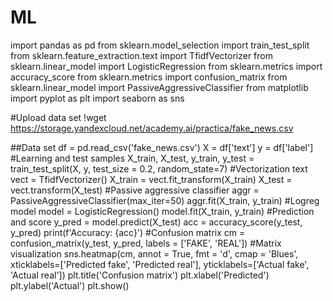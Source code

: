 # ML
import pandas as pd
from sklearn.model_selection import train_test_split
from sklearn.feature_extraction.text import TfidfVectorizer
from sklearn.linear_model import LogisticRegression
from sklearn.metrics import accuracy_score
from sklearn.metrics import confusion_matrix
from sklearn.linear_model import PassiveAggressiveClassifier
from matplotlib import pyplot as plt
import seaborn as sns

#Upload data set
!wget https://storage.yandexcloud.net/academy.ai/practica/fake_news.csv

##Data set
df = pd.read_csv('fake_news.csv')
X = df['text']
y = df['label']
#Learning and test samples
X_train, X_test, y_train, y_test = train_test_split(X, y, test_size = 0.2, random_state=7)
#Vectorization text
vect = TfidfVectorizer()
X_train = vect.fit_transform(X_train)
X_test = vect.transform(X_test)
#Passive aggressive classifier
aggr = PassiveAggressiveClassifier(max_iter=50)
aggr.fit(X_train, y_train)
#Logreg model
model = LogisticRegression()
model.fit(X_train, y_train)
#Prediction and score
y_pred = model.predict(X_test)
acc = accuracy_score(y_test, y_pred)
print(f'Accuracy: {acc}')
#Confusion matrix
cm = confusion_matrix(y_test, y_pred, labels = ['FAKE', 'REAL'])
#Matrix visualization
sns.heatmap(cm, annot = True, fmt = 'd', cmap = 'Blues', xticklabels=['Predicted fake', 'Predicted real'], yticklabels=['Actual fake', 'Actual real'])
plt.title('Confusion matrix')
plt.xlabel('Predicted')
plt.ylabel('Actual')
plt.show()

